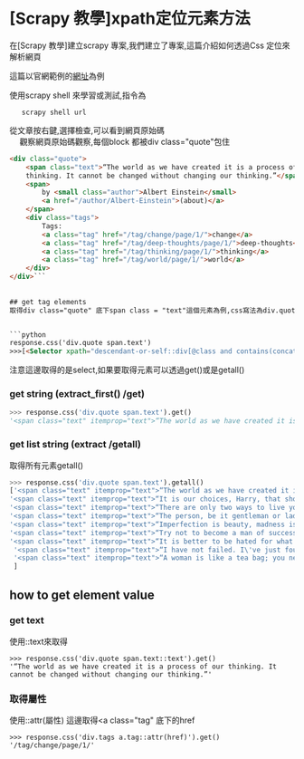 # [Scrapy 教學]xpath定位元素方法

在[Scrapy 教學]建立scrapy 專案,我們建立了專案,這篇介紹如何透過Css 定位來解析網頁<br>

這篇以官網範例的<a href ="https://quotes.toscrape.com/page/1/">網址</a>為例<br>

 
使用scrapy shell 來學習或測試,指令為
```
   scrapy shell url
```
從文章按右鍵,選擇檢查,可以看到網頁原始碼<br>　
觀察網頁原始碼觀察,每個block 都被div class="quote"包住
```html
<div class="quote">
    <span class="text">“The world as we have created it is a process of our
    thinking. It cannot be changed without changing our thinking.”</span>
    <span>
        by <small class="author">Albert Einstein</small>
        <a href="/author/Albert-Einstein">(about)</a>
    </span>
    <div class="tags">
        Tags:
        <a class="tag" href="/tag/change/page/1/">change</a>
        <a class="tag" href="/tag/deep-thoughts/page/1/">deep-thoughts</a>
        <a class="tag" href="/tag/thinking/page/1/">thinking</a>
        <a class="tag" href="/tag/world/page/1/">world</a>
    </div>
</div>```
 
 
## get tag elements 
取得div class="quote" 底下span class = "text"這個元素為例,css寫法為div.quote span.text<br>


```python
response.css('div.quote span.text')
>>>[<Selector xpath="descendant-or-self::div[@class and contains(concat(' ', normalize-space(@class), ' '), ' quote ')]/des...
```
注意這邊取得的是select,如果要取得元素可以透過get()或是getall()

### get string (extract_first() /get)

```python
>>> response.css('div.quote span.text').get()
'<span class="text" itemprop="text">“The world as we have created it is a process of our thinking. It cannot be changed without changing our thinking.”</span>'
```

### get list string (extract /getall)

取得所有元素getall()
```python
>>> response.css('div.quote span.text').getall()
['<span class="text" itemprop="text">“The world as we have created it is a process of our thinking. It cannot be changed without changing our thinking.”</span>',
'<span class="text" itemprop="text">“It is our choices, Harry, that show what we truly are, far more than our abilities.”</span>', 
'<span class="text" itemprop="text">“There are only two ways to live your life. One is as though nothing is a miracle. The other is as though everything is a miracle.”</span>',
'<span class="text" itemprop="text">“The person, be it gentleman or lady, who has not pleasure in a good novel, must be intolerably stupid.”</span>',
'<span class="text" itemprop="text">“Imperfection is beauty, madness is genius and it\'s better to be absolutely ridiculous than absolutely boring.”</span>',
'<span class="text" itemprop="text">“Try not to become a man of success. Rather become a man of value.”</span>', 
'<span class="text" itemprop="text">“It is better to be hated for what you are than to be loved for what you are not.”</span>',
 '<span class="text" itemprop="text">“I have not failed. I\'ve just found 10,000 ways that won\'t work.”</span>',
 '<span class="text" itemprop="text">“A woman is like a tea bag; you never know how strong it is until it\'s in hot water.”</span>', '<span class="text" itemprop="text">“A day without sunshine is like, you know, night.”</span>'
 ]
```

## how to get element value

### get text
使用::text來取得

```
>>> response.css('div.quote span.text::text').get()
'“The world as we have created it is a process of our thinking. It cannot be changed without changing our thinking.”'
```

### 取得屬性
使用::attr(屬性)
這邊取得<a class="tag" 底下的href
```
>>> response.css('div.tags a.tag::attr(href)').get()
'/tag/change/page/1/'
```